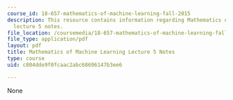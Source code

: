 ```yaml
---
course_id: 18-657-mathematics-of-machine-learning-fall-2015
description: This resource contains information regarding Mathematics of machine learning
  lecture 5 notes.
file_location: /coursemedia/18-657-mathematics-of-machine-learning-fall-2015/c804dde9f0fcaac2abc68696147b3ee6_MIT18_657F15_L5.pdf
file_type: application/pdf
layout: pdf
title: Mathematics of Machine Learning Lecture 5 Notes
type: course
uid: c804dde9f0fcaac2abc68696147b3ee6

---
```

None